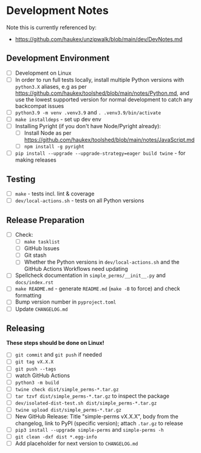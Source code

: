 Development Notes
=================

Note this is currently referenced by:
- <https://github.com/haukex/unzipwalk/blob/main/dev/DevNotes.md>

Development Environment
-----------------------

- [ ] Development on Linux
- [ ] In order to run full tests locally, install multiple Python versions with `python3.X`
  aliases, e.g as per <https://github.com/haukex/toolshed/blob/main/notes/Python.md>,
  and use the lowest supported version for normal development to catch any backcompat issues
- [ ] `python3.9 -m venv .venv3.9` and `. .venv3.9/bin/activate`
- [ ] `make installdeps` - set up dev env
- [ ] Installing Pyright (if you don't have Node/Pyright already):
  - [ ] Install Node as per <https://github.com/haukex/toolshed/blob/main/notes/JavaScript.md>
  - [ ] `npm install -g pyright`
- [ ] `pip install --upgrade --upgrade-strategy=eager build twine` - for making releases

Testing
-------

- [ ] `make` - tests incl. lint & coverage
- [ ] `dev/local-actions.sh` - tests on all Python versions

Release Preparation
-------------------

- [ ] Check:
  - [ ] `make tasklist`
  - [ ] GitHub Issues
  - [ ] Git stash
  - [ ] Whether the Python versions in `dev/local-actions.sh` and the GitHub Actions Workflows need updating
- [ ] Spellcheck documentation in `simple_perms/__init__.py` and `docs/index.rst`
- [ ] `make README.md` - generate `README.md` (`make -B` to force) and check formatting
- [ ] Bump version number in `pyproject.toml`
- [ ] Update `CHANGELOG.md`

Releasing
---------

**These steps should be done on Linux!**

- [ ] `git commit` and `git push` if needed
- [ ] `git tag vX.X.X`
- [ ] `git push --tags`
- [ ] watch GitHub Actions
- [ ] `python3 -m build`
- [ ] `twine check dist/simple_perms-*.tar.gz`
- [ ] `tar tzvf dist/simple_perms-*.tar.gz` to inspect the package
- [ ] `dev/isolated-dist-test.sh dist/simple_perms-*.tar.gz`
- [ ] `twine upload dist/simple_perms-*.tar.gz`
- [ ] New GitHub Release: Title "simple-perms vX.X.X", body from the changelog, link to PyPI (specific version); attach `.tar.gz` to release
- [ ] `pip3 install --upgrade simple-perms` and `simple-perms -h`
- [ ] `git clean -dxf dist *.egg-info`
- [ ] Add placeholder for next version to `CHANGELOG.md`
